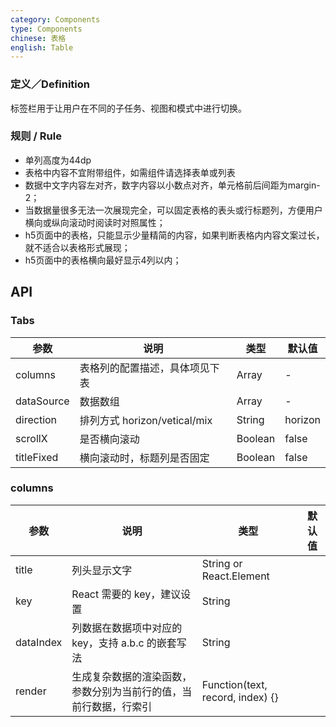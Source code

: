```yaml
---
category: Components
type: Components
chinese: 表格
english: Table
---
```


### 定义／Definition

标签栏用于让用户在不同的子任务、视图和模式中进行切换。

### 规则 / Rule

- 单列高度为44dp
- 表格中内容不宜附带组件，如需组件请选择表单或列表
- 数据中文字内容左对齐，数字内容以小数点对齐，单元格前后间距为margin-2；
- 当数据量很多无法一次展现完全，可以固定表格的表头或行标题列，方便用户横向或纵向滚动时阅读时对照属性；
- h5页面中的表格，只能显示少量精简的内容，如果判断表格内内容文案过长，就不适合以表格形式展现；
- h5页面中的表格横向最好显示4列以内； 

## API

### Tabs

| 参数             | 说明                                         | 类型     | 默认值        |
|------------------|----------------------------------------------|----------|---------------|
| columns        | 表格列的配置描述，具体项见下表                     | Array   |    -         |
| dataSource | 数据数组	 | Array   | -    |
| direction         | 排列方式 horizon/vetical/mix                              | String | horizon            |
| scrollX | 是否横向滚动    |  Boolean   |    false    |
| titleFixed | 横向滚动时，标题列是否固定   | Boolean   | false      |


### columns 

| 参数             | 说明                                         | 类型     | 默认值        |
|------------------|----------------------------------------------|----------|---------------|
| title        | 列头显示文字                    | String or React.Element   |             |
| key | React 需要的 key，建议设置	 | String   |     |
| dataIndex         | 列数据在数据项中对应的 key，支持 a.b.c 的嵌套写法             | String |             |
| render | 生成复杂数据的渲染函数，参数分别为当前行的值，当前行数据，行索引    |  Function(text, record, index) {}